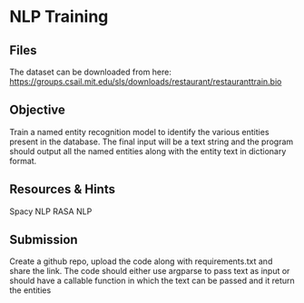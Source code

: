 # NLP Training

## Files
The dataset can be downloaded from here:
https://groups.csail.mit.edu/sls/downloads/restaurant/restauranttrain.bio

## Objective
Train a named entity recognition model to identify the various entities present in the database. The 
final input will be a text string and the program should output all the named entities along with the 
entity text in dictionary format.

## Resources & Hints
Spacy NLP
RASA NLP

## Submission
Create a github repo, upload the code along with requirements.txt and share the link. The code 
should either use argparse to pass text as input or should have a callable function in which the text 
can be passed and it return the entities